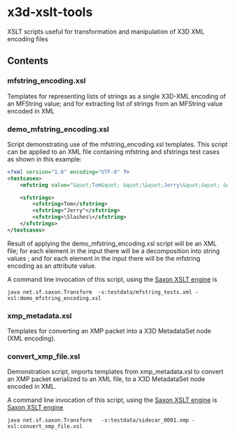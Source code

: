 # x3d-xslt-tools
XSLT scripts useful for transformation and manipulation of X3D XML encoding files


## Contents

### mfstring_encoding.xsl
Templates for representing lists of strings as a single X3D-XML encoding of an MFString value; and for
extracting list of strings from an MFString value encoded in XML

### demo_mfstring_encoding.xsl
Script demonstrating use of the mfstring_encoding.xsl templates. This script can be applied to 
an XML file containing mfstring and sfstrings test cases as shown in this example:


```xml
<?xml version="1.0" encoding="UTF-8" ?>
<testcases>
    <mfstring value="&quot;Tom&quot; &quot;\&quot;Jerry\&quot;&quot; &quot;\\Slashes\\&quot;"/>

    <sfstrings>
        <sfstring>Tom</sfstring>
        <sfstring>"Jerry"</sfstring>
        <sfstring>\Slashes\</sfstring>
    </sfstrings>
</testcases>
```

Result of applying the demo_mfstring_encoding.xsl script will be an XML file; for each <mfstring> element
in the input there will be a decomposition into string values ; and for each <sfstrings> element in the
input there will be the mfstring encoding as an attribute value.

A command line invocation of this script, using the [Saxon XSLT engine](http://saxon.sourceforge.net/) is 
```
java net.sf.saxon.Transform  -s:testdata/mfstring_tests.xml -xsl:demo_mfstring_encoding.xsl
```

### xmp_metadata.xsl
Templates for converting an XMP packet into a X3D MetadataSet node (XML encoding).

### convert_xmp_file.xsl
Demonstration script, imports templates from xmp_metadata.xsl to convert an XMP packet serialized to an XML file, to a
X3D MetadataSet node encoded in XML.

A command line invocation of this script, using the [Saxon XSLT engine](http://saxon.sourceforge.net/) is
[Saxon XSLT engine](http://saxon.sourceforge.net/)

```
java net.sf.saxon.Transform   -s:testdata/sidecar_0001.xmp -xsl:convert_xmp_file.xsl
```
